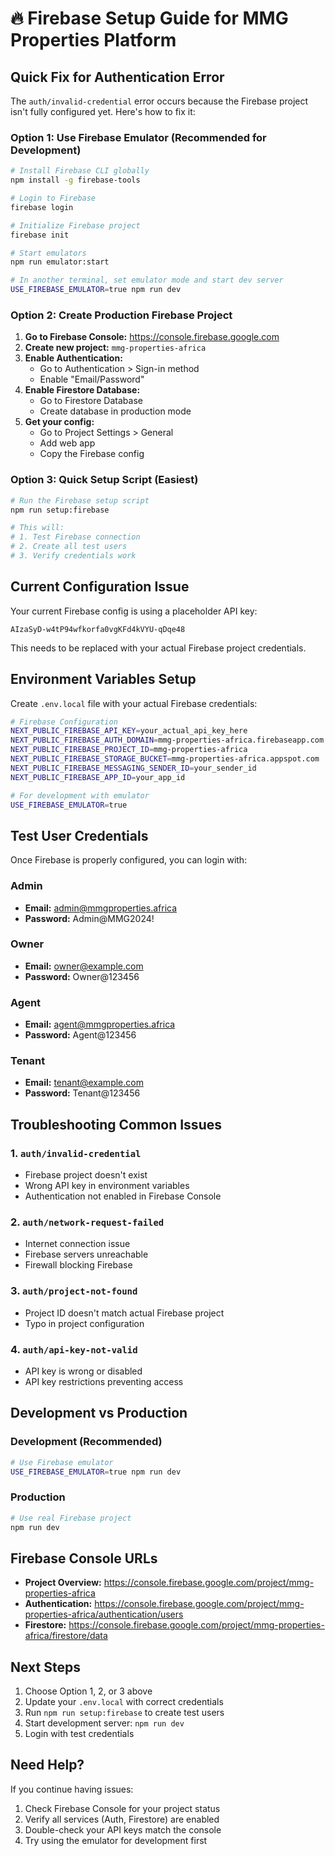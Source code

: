 # 🔥 Firebase Setup Guide for MMG Properties Platform

## Quick Fix for Authentication Error

The `auth/invalid-credential` error occurs because the Firebase project isn't fully configured yet. Here's how to fix it:

### Option 1: Use Firebase Emulator (Recommended for Development)

```bash
# Install Firebase CLI globally
npm install -g firebase-tools

# Login to Firebase
firebase login

# Initialize Firebase project
firebase init

# Start emulators
npm run emulator:start

# In another terminal, set emulator mode and start dev server
USE_FIREBASE_EMULATOR=true npm run dev
```

### Option 2: Create Production Firebase Project

1. **Go to Firebase Console:** https://console.firebase.google.com
2. **Create new project:** `mmg-properties-africa`
3. **Enable Authentication:**
   - Go to Authentication > Sign-in method
   - Enable "Email/Password"
4. **Enable Firestore Database:**
   - Go to Firestore Database
   - Create database in production mode
5. **Get your config:**
   - Go to Project Settings > General
   - Add web app
   - Copy the Firebase config

### Option 3: Quick Setup Script (Easiest)

```bash
# Run the Firebase setup script
npm run setup:firebase

# This will:
# 1. Test Firebase connection
# 2. Create all test users
# 3. Verify credentials work
```

## Current Configuration Issue

Your current Firebase config is using a placeholder API key:
```
AIzaSyD-w4tP94wfkorfa0vgKFd4kVYU-qDqe48
```

This needs to be replaced with your actual Firebase project credentials.

## Environment Variables Setup

Create `.env.local` file with your actual Firebase credentials:

```bash
# Firebase Configuration
NEXT_PUBLIC_FIREBASE_API_KEY=your_actual_api_key_here
NEXT_PUBLIC_FIREBASE_AUTH_DOMAIN=mmg-properties-africa.firebaseapp.com
NEXT_PUBLIC_FIREBASE_PROJECT_ID=mmg-properties-africa
NEXT_PUBLIC_FIREBASE_STORAGE_BUCKET=mmg-properties-africa.appspot.com
NEXT_PUBLIC_FIREBASE_MESSAGING_SENDER_ID=your_sender_id
NEXT_PUBLIC_FIREBASE_APP_ID=your_app_id

# For development with emulator
USE_FIREBASE_EMULATOR=true
```

## Test User Credentials

Once Firebase is properly configured, you can login with:

### Admin
- **Email:** admin@mmgproperties.africa
- **Password:** Admin@MMG2024!

### Owner  
- **Email:** owner@example.com
- **Password:** Owner@123456

### Agent
- **Email:** agent@mmgproperties.africa  
- **Password:** Agent@123456

### Tenant
- **Email:** tenant@example.com
- **Password:** Tenant@123456

## Troubleshooting Common Issues

### 1. `auth/invalid-credential`
- Firebase project doesn't exist
- Wrong API key in environment variables
- Authentication not enabled in Firebase Console

### 2. `auth/network-request-failed`
- Internet connection issue
- Firebase servers unreachable
- Firewall blocking Firebase

### 3. `auth/project-not-found`
- Project ID doesn't match actual Firebase project
- Typo in project configuration

### 4. `auth/api-key-not-valid`
- API key is wrong or disabled
- API key restrictions preventing access

## Development vs Production

### Development (Recommended)
```bash
# Use Firebase emulator
USE_FIREBASE_EMULATOR=true npm run dev
```

### Production
```bash
# Use real Firebase project
npm run dev
```

## Firebase Console URLs

- **Project Overview:** https://console.firebase.google.com/project/mmg-properties-africa
- **Authentication:** https://console.firebase.google.com/project/mmg-properties-africa/authentication/users
- **Firestore:** https://console.firebase.google.com/project/mmg-properties-africa/firestore/data

## Next Steps

1. Choose Option 1, 2, or 3 above
2. Update your `.env.local` with correct credentials
3. Run `npm run setup:firebase` to create test users
4. Start development server: `npm run dev`
5. Login with test credentials

## Need Help?

If you continue having issues:

1. Check Firebase Console for your project status
2. Verify all services (Auth, Firestore) are enabled
3. Double-check your API keys match the console
4. Try using the emulator for development first